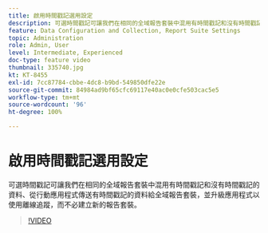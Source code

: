 ```yaml
---
title: 啟用時間戳記選用設定
description: 可選時間戳記可讓我們在相同的全域報告套裝中混用有時間戳記和沒有時間戳記的資料、從行動應用程式傳送有時間戳記的資料給全域報告套裝，並升級應用程式以使用離線追蹤，而不必建立新的報告套裝。
feature: Data Configuration and Collection, Report Suite Settings
topic: Administration
role: Admin, User
level: Intermediate, Experienced
doc-type: feature video
thumbnail: 335740.jpg
kt: KT-8455
exl-id: 7cc87784-cbbe-4dc8-b9bd-549850dfe22e
source-git-commit: 84984ad9bf65cfc69117e40ac0e0cfe503cac5e5
workflow-type: tm+mt
source-wordcount: '96'
ht-degree: 100%

---
```


# 啟用時間戳記選用設定

可選時間戳記可讓我們在相同的全域報告套裝中混用有時間戳記和沒有時間戳記的資料、從行動應用程式傳送有時間戳記的資料給全域報告套裝，並升級應用程式以使用離線追蹤，而不必建立新的報告套裝。

>[!VIDEO](https://video.tv.adobe.com/v/335740/?quality=12&learn=on)
